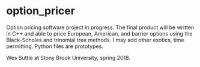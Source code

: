 # option_pricer
Option pricing software project in progress. The final product will be 
written in C++ and able to price European, American, and barrier options 
using the Black-Scholes and trinomial tree methods. I may add other
exotics, time permitting. Python files are prototypes.

Wes Suttle at Stony Brook University, spring 2018. 
